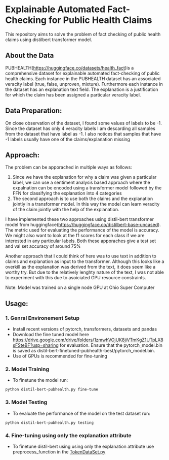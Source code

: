 # Explainable Automated Fact-Checking for Public Health Claims

This repository aims to solve the problem of fact checking of public health claims using distilbert transformer model. 

## About the Data

PUBHEALTH(https://huggingface.co/datasets/health_fact)is a comprehensive dataset for explainable automated fact-checking of public health claims. Each instance in the PUBHEALTH dataset has an associated veracity label (true, false, unproven, mixture). Furthermore each instance in the dataset has an explanation text field. The explanation is a justification for which the claim has been assigned a particular veracity label.

## Data Preparation: 
On close observation of the dataset, I found some values of labels to be -1. Since the dataset has only 4 veracity labels I am descarding all samples from the dataset that have label as -1. I also notices that samples that have -1 labels usually have one of the claims/explanation missing

## Approach:
The problem can be apporached in multiple ways as follows:
1. Since we have the explanation for why a claim was given a particular label, we can use a sentiment analysis based approach where the expalnation can be encoded using a transformer model followed by the FFN for classifying the explanation into 4 categories
2. The second approach is to use both the claims and the explanation jointly in a transformer model. In this way the model can learn veracity of the claim jointly with the help of the explanation.

I have implemented these two approaches using distil-bert transformer model from huggingface(https://huggingface.co/distilbert-base-uncased). The metric used for evaluating the performance of the model is accuracy. We might also want to look at the f1 scores for each class if we are interested in any particular labels. Both these apporaches give a test set and val set accuracy of around 75%

Another approach that I could think of here was to use text in addition to claims and explanation as input to the transformer. Although this looks like a overkill as the explanation was derived from the text, it does seem like a worthy try. But due to the relatively lenghty nature of the text, I was not able to experiment with this due to asoiciated GPU resource constraints.

Note: Model was trained on a single node GPU at Ohio Super Computer 

## Usage:
### 1. Genral Environement Setup
* Install recent versions of pytorch, transformers, datasets and pandas
* Download the fine tuned model here https://drive.google.com/drive/folders/1zmwhVOjUK8jiVTmKgZ1UTpLX8sFSteBF?usp=sharing for evaluation. Ensure that the pytorch_model.bin is saved as distil-bert-finetuned-pubhealth-best/pytorch_model.bin.
* Use of GPUs is recommended for fine-tuning

### 2. Model Training
* To finetune the model run:
```
python distil-bert-pubhealth.py fine-tune
```
### 3. Model Testing
* To evaluate the performance of the model on the test dataset run:
```
python distil-bert-pubhealth.py testing
```

### 4. Fine-tuning using only the explanation attribute
* To finetune distil-bert using using only the explanation attribute use preprocess_function in the [TokenDataSet.py](TokenizeDataSet.py)
